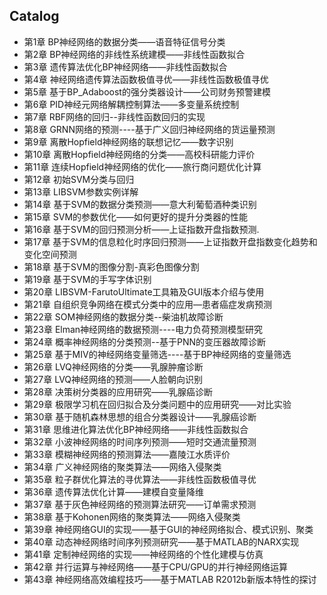 ## Catalog

- 第1章 BP神经网络的数据分类——语音特征信号分类
- 第2章 BP神经网络的非线性系统建模——非线性函数拟合
- 第3章 遗传算法优化BP神经网络——非线性函数拟合
- 第4章 神经网络遗传算法函数极值寻优——非线性函数极值寻优
- 第5章 基于BP_Adaboost的强分类器设计——公司财务预警建模
- 第6章 PID神经元网络解耦控制算法——多变量系统控制
- 第7章 RBF网络的回归--非线性函数回归的实现
- 第8章 GRNN网络的预测----基于广义回归神经网络的货运量预测
- 第9章 离散Hopfield神经网络的联想记忆——数字识别
- 第10章 离散Hopfield神经网络的分类——高校科研能力评价
- 第11章 连续Hopfield神经网络的优化——旅行商问题优化计算
- 第12章 初始SVM分类与回归
- 第13章 LIBSVM参数实例详解
- 第14章 基于SVM的数据分类预测——意大利葡萄酒种类识别
- 第15章 SVM的参数优化——如何更好的提升分类器的性能
- 第16章 基于SVM的回归预测分析——上证指数开盘指数预测.
- 第17章 基于SVM的信息粒化时序回归预测——上证指数开盘指数变化趋势和变化空间预测
- 第18章 基于SVM的图像分割-真彩色图像分割
- 第19章 基于SVM的手写字体识别
- 第20章 LIBSVM-FarutoUltimate工具箱及GUI版本介绍与使用
- 第21章 自组织竞争网络在模式分类中的应用—患者癌症发病预测
- 第22章 SOM神经网络的数据分类--柴油机故障诊断
- 第23章 Elman神经网络的数据预测----电力负荷预测模型研究
- 第24章 概率神经网络的分类预测--基于PNN的变压器故障诊断
- 第25章 基于MIV的神经网络变量筛选----基于BP神经网络的变量筛选
- 第26章 LVQ神经网络的分类——乳腺肿瘤诊断
- 第27章 LVQ神经网络的预测——人脸朝向识别
- 第28章 决策树分类器的应用研究——乳腺癌诊断
- 第29章 极限学习机在回归拟合及分类问题中的应用研究——对比实验
- 第30章 基于随机森林思想的组合分类器设计——乳腺癌诊断
- 第31章 思维进化算法优化BP神经网络——非线性函数拟合
- 第32章 小波神经网络的时间序列预测——短时交通流量预测
- 第33章 模糊神经网络的预测算法——嘉陵江水质评价
- 第34章 广义神经网络的聚类算法——网络入侵聚类
- 第35章 粒子群优化算法的寻优算法——非线性函数极值寻优
- 第36章 遗传算法优化计算——建模自变量降维
- 第37章 基于灰色神经网络的预测算法研究——订单需求预测
- 第38章 基于Kohonen网络的聚类算法——网络入侵聚类
- 第39章 神经网络GUI的实现——基于GUI的神经网络拟合、模式识别、聚类
- 第40章 动态神经网络时间序列预测研究——基于MATLAB的NARX实现
- 第41章 定制神经网络的实现——神经网络的个性化建模与仿真
- 第42章 并行运算与神经网络——基于CPU/GPU的并行神经网络运算
- 第43章 神经网络高效编程技巧——基于MATLAB R2012b新版本特性的探讨
